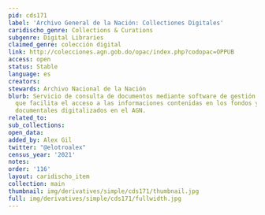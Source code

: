 ```yaml
---
pid: cds171
label: 'Archivo General de la Nación: Collectiones Digitales'
caridischo_genre: Collections & Curations
subgenre: Digital Libraries
claimed_genre: colección digital
link: http://colecciones.agn.gob.do/opac/index.php?codopac=OPPUB
access: open
status: Stable
language: es
creators:
stewards: Archivo Nacional de la Nación
blurb: Servicio de consulta de documentos mediante software de gestión archivística
  que facilita el acceso a las informaciones contenidas en los fondos y colecciones
  documentales digitalizados en el AGN.
related_to:
sub_collections:
open_data:
added_by: Alex Gil
twitter: "@elotroalex"
census_year: '2021'
notes:
order: '116'
layout: caridischo_item
collection: main
thumbnail: img/derivatives/simple/cds171/thumbnail.jpg
full: img/derivatives/simple/cds171/fullwidth.jpg
---
```

